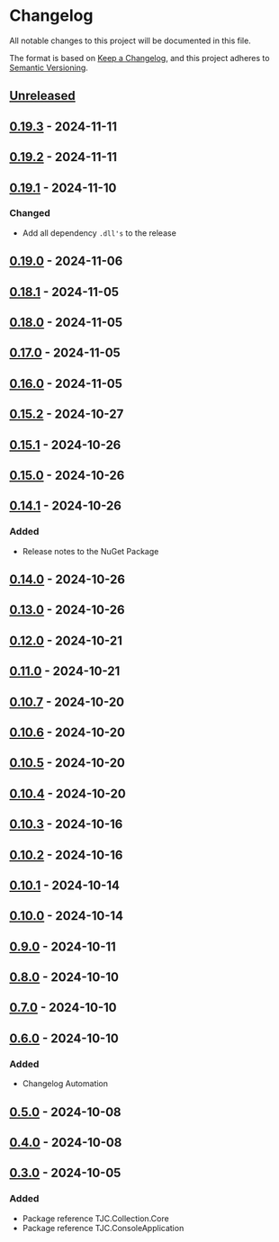 # Changelog

All notable changes to this project will be documented in this file.

The format is based on [Keep a Changelog](https://keepachangelog.com/en/1.1.0/),
and this project adheres to [Semantic Versioning](https://semver.org/spec/v2.0.0.html).

## [Unreleased]

## [0.19.3] - 2024-11-11

## [0.19.2] - 2024-11-11

## [0.19.1] - 2024-11-10

### Changed

- Add all dependency `.dll's` to the release

## [0.19.0] - 2024-11-06

## [0.18.1] - 2024-11-05

## [0.18.0] - 2024-11-05

## [0.17.0] - 2024-11-05

## [0.16.0] - 2024-11-05

## [0.15.2] - 2024-10-27

## [0.15.1] - 2024-10-26

## [0.15.0] - 2024-10-26

## [0.14.1] - 2024-10-26

### Added

- Release notes to the NuGet Package

## [0.14.0] - 2024-10-26

## [0.13.0] - 2024-10-26

## [0.12.0] - 2024-10-21

## [0.11.0] - 2024-10-21

## [0.10.7] - 2024-10-20

## [0.10.6] - 2024-10-20

## [0.10.5] - 2024-10-20

## [0.10.4] - 2024-10-20

## [0.10.3] - 2024-10-16

## [0.10.2] - 2024-10-16

## [0.10.1] - 2024-10-14

## [0.10.0] - 2024-10-14

## [0.9.0] - 2024-10-11

## [0.8.0] - 2024-10-10

## [0.7.0] - 2024-10-10

## [0.6.0] - 2024-10-10

### Added

- Changelog Automation

## [0.5.0] - 2024-10-08

## [0.4.0] - 2024-10-08

## [0.3.0] - 2024-10-05

### Added

- Package reference TJC.Collection.Core
- Package reference TJC.ConsoleApplication

[Unreleased]: https://github.com/TJC-Tools/TJC.Collection.Console/compare/v0.19.3...HEAD

[0.19.3]: https://github.com/TJC-Tools/TJC.Collection.Console/compare/v0.19.2...v0.19.3

[0.19.2]: https://github.com/TJC-Tools/TJC.Collection.Console/compare/v0.19.1...v0.19.2

[0.19.1]: https://github.com/TJC-Tools/TJC.Collection.Console/compare/v0.19.0...v0.19.1

[0.19.0]: https://github.com/TJC-Tools/TJC.Collection.Console/compare/v0.18.1...v0.19.0

[0.18.1]: https://github.com/TJC-Tools/TJC.Collection.Console/compare/v0.18.0...v0.18.1

[0.18.0]: https://github.com/TJC-Tools/TJC.Collection.Console/compare/v0.17.0...v0.18.0

[0.17.0]: https://github.com/TJC-Tools/TJC.Collection.Console/compare/v0.16.0...v0.17.0

[0.16.0]: https://github.com/TJC-Tools/TJC.Collection.Console/compare/v0.15.2...v0.16.0

[0.15.2]: https://github.com/TJC-Tools/TJC.Collection.Console/compare/v0.15.1...v0.15.2

[0.15.1]: https://github.com/TJC-Tools/TJC.Collection.Console/compare/v0.15.0...v0.15.1

[0.15.0]: https://github.com/TJC-Tools/TJC.Collection.Console/compare/v0.14.1...v0.15.0

[0.14.1]: https://github.com/TJC-Tools/TJC.Collection.Console/compare/v0.14.0...v0.14.1

[0.14.0]: https://github.com/TJC-Tools/TJC.Collection.Console/compare/v0.13.0...v0.14.0

[0.13.0]: https://github.com/TJC-Tools/TJC.Collection.Console/compare/v0.12.0...v0.13.0

[0.12.0]: https://github.com/TJC-Tools/TJC.Collection.Console/compare/v0.11.0...v0.12.0

[0.11.0]: https://github.com/TJC-Tools/TJC.Collection.Console/compare/v0.10.7...v0.11.0

[0.10.7]: https://github.com/TJC-Tools/TJC.Collection.Console/compare/v0.10.6...v0.10.7

[0.10.6]: https://github.com/TJC-Tools/TJC.Collection.Console/compare/v0.10.5...v0.10.6

[0.10.5]: https://github.com/TJC-Tools/TJC.Collection.Console/compare/v0.10.4...v0.10.5

[0.10.4]: https://github.com/TJC-Tools/TJC.Collection.Console/compare/v0.10.3...v0.10.4

[0.10.3]: https://github.com/TJC-Tools/TJC.Collection.Console/compare/v0.10.2...v0.10.3

[0.10.2]: https://github.com/TJC-Tools/TJC.Collection.Console/compare/v0.10.1...v0.10.2

[0.10.1]: https://github.com/TJC-Tools/TJC.Collection.Console/compare/v0.10.0...v0.10.1

[0.10.0]: https://github.com/TJC-Tools/TJC.Collection.Console/compare/v0.9.0...v0.10.0

[0.9.0]: https://github.com/TJC-Tools/TJC.Collection.Console/compare/v0.8.0...v0.9.0

[0.8.0]: https://github.com/TJC-Tools/TJC.Collection.Console/compare/v0.7.0...v0.8.0

[0.7.0]: https://github.com/TJC-Tools/TJC.Collection.Console/compare/v0.6.0...v0.7.0

[0.6.0]: https://github.com/TJC-Tools/TJC.Collection.Console/compare/v0.5.0...v0.6.0

[0.5.0]: https://github.com/TJC-Tools/TJC.Collection.Console/compare/v0.4.0...v0.5.0

[0.4.0]: https://github.com/TJC-Tools/TJC.Collection.Console/compare/v0.3.0...v0.4.0

[0.3.0]: https://github.com/TJC-Tools/TJC.Collection.Console/releases/tag/v0.3.0
